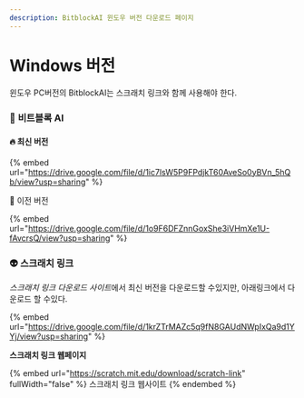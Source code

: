```yaml
---
description: BitblockAI 윈도우 버전 다운로드 페이지
---
```


# Windows 버전

윈도우 PC버전의 BitblockAI는 스크래치 링크와 함께 사용해야 한다.

### 👦 **비트블록 AI**

#### 🔥 최신 버전

{% embed url="https://drive.google.com/file/d/1ic7lsW5P9FPdjkT60AveSo0yBVn_5hQb/view?usp=sharing" %}

🌾 이전 버전

{% embed url="https://drive.google.com/file/d/1o9F6DFZnnGoxShe3iVHmXe1U-fAvcrsQ/view?usp=sharing" %}

### 👽 **스크래치 링크**

_스크래치 링크 다운로드 사이&#xD2B8;_&#xC5D0;서 최신  버전을 다운로드할 수있지만,  아래링크에서 다운로드 할 수있다.

{% embed url="https://drive.google.com/file/d/1krZTrMAZc5q9fN8GAUdNWpIxQa9d1YYj/view?usp=sharing" %}

**스크래치 링크 웹페이지**

{% embed url="https://scratch.mit.edu/download/scratch-link" fullWidth="false" %}
스크래치 링크 웹사이트
{% endembed %}

